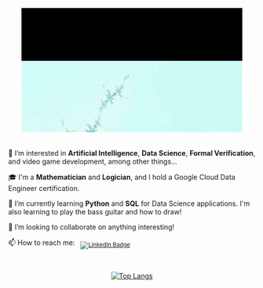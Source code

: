 <div id="header" align="center">
  <img src="gifromgit.gif" width="450">
</div>
<br />

👀 I’m interested in **Artificial Intelligence**, **Data Science**, **Formal Verification**, and video game development, among other things...

🎓 I'm a **Mathematician** and **Logician**, and I hold a Google Cloud Data Engineer certification.

🌱 I’m currently learning **Python** and **SQL** for Data Science applications. I'm also learning to play the bass guitar and how to draw!

💞️ I’m looking to collaborate on anything interesting!

📫 How to reach me: &nbsp; <sub>
  <a href="https://www.linkedin.com/in/lucas-uzias-acevedo/"> <img src="https://img.shields.io/badge/LinkedIn-blue?style=for-the-badge&logo=linkedin&logoColor=white" alt="LinkedIn Badge" /> 
  </a> </sub>
<!---
⚡ Fun fact: 
--->
 <br />

 <div align="center">
   
[![Top Langs](https://github-readme-stats.vercel.app/api/top-langs/?username=your-github-username&layout=compact&theme=vision-friendly-dark)](https://github.com/anuraghazra/github-readme-stats)
</div>

<!-----
[![My Skills](https://skillicons.dev/icons?i=java,kotlin,nodejs,figma&theme=light)](https://skillicons.dev)
...
--->
